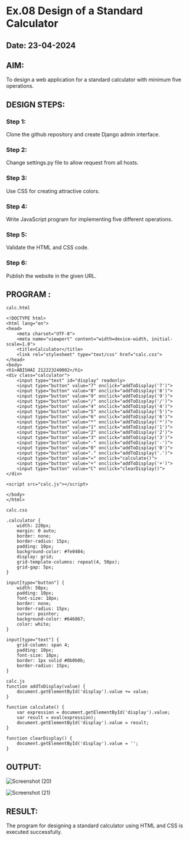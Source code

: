 # Ex.08 Design of a Standard Calculator
## Date: 23-04-2024

## AIM:
To design a web application for a standard calculator with minimum five operations.

## DESIGN STEPS:

### Step 1:
Clone the github repository and create Django admin interface.

### Step 2:
Change settings.py file to allow request from all hosts.

### Step 3:
Use CSS for creating attractive colors.

### Step 4:
Write JavaScript program for implementing five different operations.

### Step 5:
Validate the HTML and CSS code.

### Step 6:
Publish the website in the given URL.

## PROGRAM :
```
calc.html

<!DOCTYPE html>
<html lang="en">
<head>
    <meta charset="UTF-8">
    <meta name="viewport" content="width=device-width, initial-scale=1.0">
    <title>Calculator</title>
    <link rel="stylesheet" type="text/css" href="calc.css">
</head>
<body>
<h1>ABISHAI 212223240002</h1>
<div class="calculator">
    <input type="text" id="display" readonly>
    <input type="button" value="7" onclick="addToDisplay('7')">
    <input type="button" value="8" onclick="addToDisplay('8')">
    <input type="button" value="9" onclick="addToDisplay('9')">
    <input type="button" value="/" onclick="addToDisplay('/')">
    <input type="button" value="4" onclick="addToDisplay('4')">
    <input type="button" value="5" onclick="addToDisplay('5')">
    <input type="button" value="6" onclick="addToDisplay('6')">
    <input type="button" value="*" onclick="addToDisplay('*')">
    <input type="button" value="1" onclick="addToDisplay('1')">
    <input type="button" value="2" onclick="addToDisplay('2')">
    <input type="button" value="3" onclick="addToDisplay('3')">
    <input type="button" value="-" onclick="addToDisplay('-')">
    <input type="button" value="0" onclick="addToDisplay('0')">
    <input type="button" value="." onclick="addToDisplay('.')">
    <input type="button" value="=" onclick="calculate()">
    <input type="button" value="+" onclick="addToDisplay('+')">
    <input type="button" value="C" onclick="clearDisplay()">
</div>

<script src="calc.js"></script>

</body>
</html>

```
```
calc.css

.calculator {
    width: 220px;
    margin: 0 auto;
    border: none;
    border-radius: 15px;
    padding: 10px;
    background-color: #fe0404;
    display: grid;
    grid-template-columns: repeat(4, 50px);
    grid-gap: 5px;
}

input[type="button"] {
    width: 50px;
    padding: 10px;
    font-size: 18px;
    border: none;
    border-radius: 15px;
    cursor: pointer;
    background-color: #646867;
    color: white;
}

input[type="text"] {
    grid-column: span 4;
    padding: 10px;
    font-size: 18px;
    border: 1px solid #0b0b0b;
    border-radius: 15px;
}

```

```
calc.js
function addToDisplay(value) {
    document.getElementById('display').value += value;
}

function calculate() {
    var expression = document.getElementById('display').value;
    var result = eval(expression);
    document.getElementById('display').value = result;
}

function clearDisplay() {
    document.getElementById('display').value = '';
}
```
## OUTPUT:

![Screenshot (20)](https://github.com/Abishai95141/Calc/assets/139335314/84c93bb1-5657-4c29-a0b2-748d8963f58e)


![Screenshot (21)](https://github.com/Abishai95141/Calc/assets/139335314/8d39c1c2-cc0a-4522-9928-d86436ac4e48)

## RESULT:
The program for designing a standard calculator using HTML and CSS is executed successfully.

